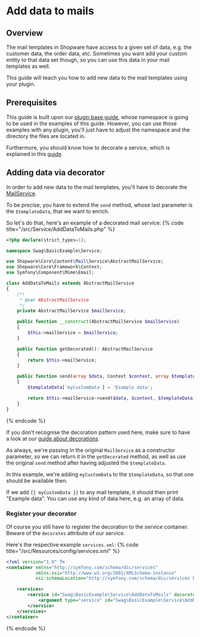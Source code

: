 # Add data to mails

## Overview

The mail templates in Shopware have access to a given set of data, e.g. the customer data, the order data, etc.
Sometimes you want add your custom entity to that data set though, so you can use this data in your mail templates as well.

This guide will teach you how to add new data to the mail templates using your plugin.

## Prerequisites

This guide is built upon our [plugin base guide](../../plugin-base-guide.md), whose namespace is going to be used in the examples
of this guide.
However, you can use those examples with any plugin, you'll just have to adjust the namespace and the directory the files
are located in.

Furthermore, you should know how to decorate a service, which is explained in this [guide](../../plugin-fundamentals/adjusting-service.md).

## Adding data via decorator

In order to add new data to the mail templates, you'll have to decorate the
[MailService](https://github.com/shopware/platform/blob/trunk/src/Core/Content/Mail/Service/MailService.php).

To be precise, you have to extend the `send` method, whose last parameter is the `$templateData`, that we want to enrich.

So let's do that, here's an example of a decorated mail service:
{% code title="<plugin root>/src/Service/AddDataToMails.php" %}
```php
<?php declare(strict_types=1);

namespace Swag\BasicExample\Service;

use Shopware\Core\Content\Mail\Service\AbstractMailService;
use Shopware\Core\Framework\Context;
use Symfony\Component\Mime\Email;

class AddDataToMails extends AbstractMailService
{
    /**
     * @var AbstractMailService
     */
    private AbstractMailService $mailService;

    public function __construct(AbstractMailService $mailService)
    {
        $this->mailService = $mailService;
    }

    public function getDecorated(): AbstractMailService
    {
        return $this->mailService;
    }

    public function send(array $data, Context $context, array $templateData = []): ?Email
    {
        $templateData['myCustomData'] = 'Example data';

        return $this->mailService->send($data, $context, $templateData);
    }
}
```
{% endcode %}

If you don't recognise the decoration pattern used here, make sure to have a look at our [guide about decorations](../../plugin-fundamentals/adjusting-service.md).

As always, we're passing in the original `MailService` as a constructor parameter, so we can return it in the `getDecorated` method,
as well as use the original `send` method after having adjusted the `$templateData`.

In this example, we're adding `myCustomData` to the `$templateData`, so that one should be available then.

If we add `{{ myCustomData }}` to any mail template, it should then print "Example data".
You can use any kind of data here, e.g. an array of data.

### Register your decorator

Of course you still have to register the decoration to the service container.
Beware of the `decorates` attribute of our service.

Here's the respective example `services.xml`:
{% code title="<plugin root>/src/Resources/config/services.xml" %}
```xml
<?xml version="1.0" ?>
<container xmlns="http://symfony.com/schema/dic/services"
           xmlns:xsi="http://www.w3.org/2001/XMLSchema-instance"
           xsi:schemaLocation="http://symfony.com/schema/dic/services http://symfony.com/schema/dic/services/services-1.0.xsd">

    <services>
        <service id="Swag\BasicExample\Service\AddDataToMails" decorates="Shopware\Core\Content\Mail\Service\MailService">
            <argument type="service" id="Swag\BasicExample\Service\AddDataToMails.inner" />
        </service>
    </services>
</container>
```
{% endcode %}